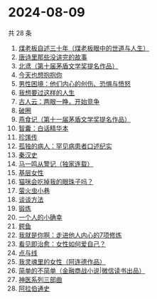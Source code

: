 # 2024-08-09

共 28 条

<!-- BEGIN WEREAD -->
<!-- 最后更新时间 2024-08-09 15:01:02 +0800 -->
1. [煤老板自述三十年（煤老板眼中的世道与人生）](https://weread.qq.com/web/bookDetail/87432450813ab9177g0110f5)
1. [唐诗里那些没讲完的故事](https://weread.qq.com/web/bookDetail/a9732d50813ab90ecg012951)
1. [北鸢（第十届茅盾文学奖提名作品）](https://weread.qq.com/web/bookDetail/bad32b607169946cbad8dad)
1. [今天也想抱抱你](https://weread.qq.com/web/bookDetail/9bc32b40813ab9132g010e03)
1. [男性困境：他们内心的创伤、恐惧与愤怒](https://weread.qq.com/web/bookDetail/d7032000813ab9125g018923)
1. [我想要过这样的人生](https://weread.qq.com/web/bookDetail/b5132b80813ab8eb7g011f50)
1. [古人云：两眼一睁，开始竞争](https://weread.qq.com/web/bookDetail/c2232140813ab8fbeg0103fb)
1. [破圈](https://weread.qq.com/web/bookDetail/50c32af07277058150cb186)
1. [燕食记（第十一届茅盾文学奖提名作品）](https://weread.qq.com/web/bookDetail/05f32020813ab9135g0152ff)
1. [智囊：白话精华本](https://weread.qq.com/web/bookDetail/c38320a0813ab7eb7g019870)
1. [珍馐传](https://weread.qq.com/web/bookDetail/81f32a20813ab911cg012cfb)
1. [孤独的病人：罕见病患者口述纪实](https://weread.qq.com/web/bookDetail/73332b10813ab909fg0175e6)
1. [秦汉史](https://weread.qq.com/web/bookDetail/fbe32090813ab83d3g0100c2)
1. [马一鸣从警记（独家连载）](https://weread.qq.com/web/bookDetail/1a632c20813ab7cf9g01532f)
1. [基层女性](https://weread.qq.com/web/bookDetail/d3c3209072646383d3ce031)
1. [猫咪会吃掉我的眼珠子吗？](https://weread.qq.com/web/bookDetail/61232210813ab7a00g0141ae)
1. [萤火虫小巷](https://weread.qq.com/web/bookDetail/c9f32d00729aa62ac9fb7ca)
1. [谈谈方法](https://weread.qq.com/web/bookDetail/30f32d70813ab8fa4g018415)
1. [锻炼](https://weread.qq.com/web/bookDetail/f2432ab0813ab6e75g012b2d)
1. [一个人的小确幸](https://weread.qq.com/web/bookDetail/94632160813ab90b6g011868)
1. [鳄鱼](https://weread.qq.com/web/bookDetail/44832c50813ab8d99g01612b)
1. [我就是你啊：走进他人内心的7项修炼](https://weread.qq.com/web/bookDetail/6e032890813ab6b7ag0171a5)
1. [看见即治愈：女性如何爱自己？](https://weread.qq.com/web/bookDetail/d6f321e0813ab911bg011896)
1. [点与线](https://weread.qq.com/web/bookDetail/ed632880813ab9043g019980)
1. [我灵魂里的女性（阿连德作品）](https://weread.qq.com/web/bookDetail/ce9328a0813ab8d4ag012722)
1. [简单的不简单（金融商战小说|微信读书出品）](https://weread.qq.com/web/bookDetail/a0632380813ab848ag0104e3)
1. [神医系列三部曲](https://weread.qq.com/web/bookDetail/ce632a3072a59eb7ce65f1a)
1. [阿拉伯通史](https://weread.qq.com/web/bookDetail/4ee32960813ab8ee8g012dec)
<!-- END WEREAD -->